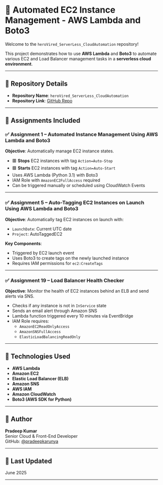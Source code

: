 # 🚀 Automated EC2 Instance Management - AWS Lambda and Boto3

Welcome to the `heroVired_ServerLess_CloudAutomation` repository!

This project demonstrates how to use **AWS Lambda** and **Boto3** to automate various EC2 and Load Balancer management tasks in a **serverless cloud environment**.

---

## 📂 Repository Details

- **Repository Name**: `heroVired_ServerLess_CloudAutomation`
- **Repository Link**: [GitHub Repo](https://github.com/pradeepkarunya/heroVired_ServerLess_CloudAutomation)

---

## 📘 Assignments Included

### ✅ Assignment 1 – Automated Instance Management Using AWS Lambda and Boto3

**Objective**: Automatically manage EC2 instance states.

- 🟥 **Stops** EC2 instances with tag `Action=Auto-Stop`
- 🟩 **Starts** EC2 instances with tag `Action=Auto-Start`
- Uses AWS Lambda (Python 3.1) with Boto3
- IAM Role with `AmazonEC2FullAccess` required
- Can be triggered manually or scheduled using CloudWatch Events

---

### ✅ Assignment 5 – Auto-Tagging EC2 Instances on Launch Using AWS Lambda and Boto3

**Objective**: Automatically tag EC2 instances on launch with:

- `LaunchDate`: Current UTC date
- `Project`: AutoTaggedEC2

**Key Components**:
- Triggered by EC2 launch event
- Uses Boto3 to create tags on the newly launched instance
- Requires IAM permissions for `ec2:CreateTags`

---

### ✅ Assignment 19 – Load Balancer Health Checker

**Objective**: Monitor the health of EC2 instances behind an ELB and send alerts via SNS.

- Checks if any instance is not in `InService` state
- Sends an email alert through Amazon SNS
- Lambda function triggered every 10 minutes via EventBridge
- IAM Role requires:
  - `AmazonEC2ReadOnlyAccess`
  - `AmazonSNSFullAccess`
  - `ElasticLoadBalancingReadOnly`

---

## 🧰 Technologies Used

- **AWS Lambda**
- **Amazon EC2**
- **Elastic Load Balancer (ELB)**
- **Amazon SNS**
- **AWS IAM**
- **Amazon CloudWatch**
- **Boto3 (AWS SDK for Python)**

---

## 🧠 Author

**Pradeep Kumar**  
Senior Cloud & Front-End Developer  
GitHub: [@pradeepkarunya](https://github.com/pradeepkarunya)

---

## 📅 Last Updated

June 2025

---
